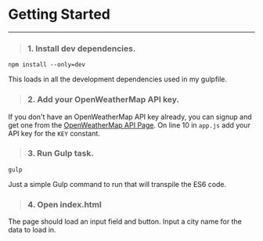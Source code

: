 # Getting Started
___

> ### 1. Install dev dependencies.

```shell
npm install --only=dev
```

This loads in all the development dependencies used in my gulpfile.

> ### 2. Add your OpenWeatherMap API key.

If you don't have an OpenWeatherMap API key already, you can signup and get one from the [OpenWeatherMap API Page](http://openweathermap.org/appid). On line 10 in `app.js` add your API key for the `KEY` constant.

> ### 3. Run Gulp task.

```shell
gulp
```

Just a simple Gulp command to run that will transpile the ES6 code.

> ### 4. Open index.html

The page should load an input field and button. Input a city name for the data to load in.